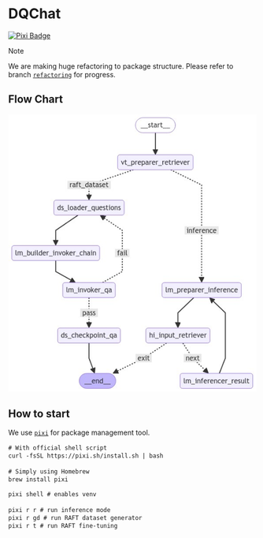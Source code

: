 # DQChat

[![Pixi Badge](https://img.shields.io/endpoint?url=https://raw.githubusercontent.com/prefix-dev/pixi/main/assets/badge/v0.json)](https://pixi.sh)

> [!NOTE]
> We are making huge refactoring to package structure. Please refer to branch [`refactoring`](https://github.com/junnoslab/DQChat-langGraph/tree/refactoring) for progress.

## Flow Chart

![Flow Chart](graph.png)

## How to start

We use [`pixi`](https://pixi.sh/latest/) for package management tool.

```shell
# With official shell script
curl -fsSL https://pixi.sh/install.sh | bash

# Simply using Homebrew
brew install pixi
```

```shell
pixi shell # enables venv

pixi r r # run inference mode
pixi r gd # run RAFT dataset generator
pixi r t # run RAFT fine-tuning
```
